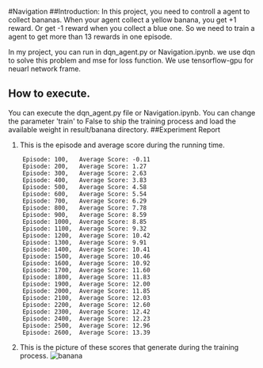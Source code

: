 #Navigation
##Introduction:
In this project, you need to controll a agent to collect bananas. When your agent collect a yellow banana, you 
get +1 reward. Or get -1 reward when you collect a blue one. So we need to train a agent to get more than 13 rewards in 
one episode. 

In my project, you can run in dqn_agent.py or Navigation.ipynb. 
we use dqn to solve this problem and mse for loss function.
We use tensorflow-gpu for neuarl network frame.

## How to execute.
You can execute the dqn_agent.py file or Navigation.ipynb.
You can change the parameter 'train' to False to ship the training process and load the available weight in 
result/banana directory.
##Experiment Report    
1. This is the episode and average score during the running time.
```text
    Episode: 100,   Average Score: -0.11
    Episode: 200,   Average Score: 1.27
    Episode: 300, 	Average Score: 2.63
    Episode: 400, 	Average Score: 3.83
    Episode: 500, 	Average Score: 4.58
    Episode: 600, 	Average Score: 5.54
    Episode: 700, 	Average Score: 6.29
    Episode: 800, 	Average Score: 7.78
    Episode: 900, 	Average Score: 8.59
    Episode: 1000, 	Average Score: 8.85
    Episode: 1100, 	Average Score: 9.32
    Episode: 1200, 	Average Score: 10.42
    Episode: 1300, 	Average Score: 9.91
    Episode: 1400, 	Average Score: 10.41
    Episode: 1500, 	Average Score: 10.46
    Episode: 1600, 	Average Score: 10.92
    Episode: 1700, 	Average Score: 11.60
    Episode: 1800, 	Average Score: 11.83
    Episode: 1900, 	Average Score: 12.00
    Episode: 2000, 	Average Score: 11.85
    Episode: 2100, 	Average Score: 12.03
    Episode: 2200, 	Average Score: 12.60
    Episode: 2300, 	Average Score: 12.42
    Episode: 2400, 	Average Score: 12.23
    Episode: 2500, 	Average Score: 12.96
    Episode: 2600, 	Average Score: 13.39
```  
2. This is the picture of these scores that generate during the training process.
![banana](https://i.ibb.co/qx48qrm/banana.png)
